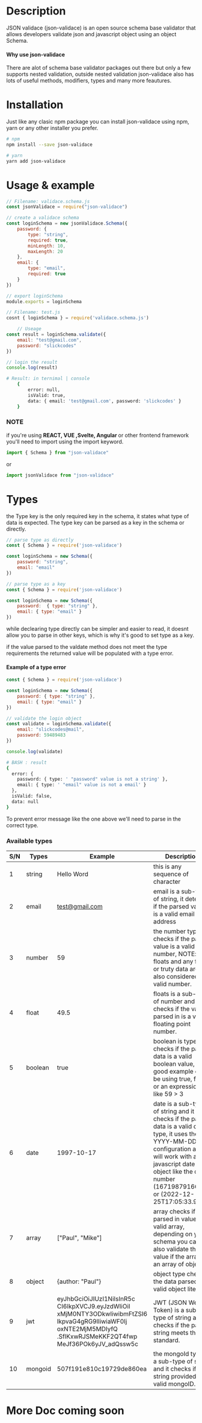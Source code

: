
# Description

JSON validace (json-validace) is an open source schema base validator that allows developers validate json and javascript object using an object Schema.

#### Why use json-validace

There are alot of schema base validator packages out there but only a few supports nested validation, outside nested validation json-validace also has lots of useful methods, modifiers, types and many more feautures.

  

# Installation

Just like any clasic npm package you can install json-validace using npm, yarn or any other installer you prefer.

```bash
# npm
npm install --save json-validace
```

```bash
# yarn 
yarn add json-validace 
```

# Usage & example

```javascript
// Filename: validace.schema.js
const jsonValidace = require("json-validace")

// create a validace schema 
const loginSchema = new jsonValidace.Schema({
    password: {
        type: "string",
        required: true,
        minLength: 10,
        maxLength: 20
    },
    email: {
        type: "email",
        required: true
    }
})

// export loginSchema
module.exports = loginSchema
```

```javascript
// Filename: test.js
cosnt { loginSchema } = require('validace.schema.js')

    // Useage
const result = loginSchema.validate({
    email: "test@gmail.com",
    password: "slickcodes"
})

// login the result
console.log(result)
```

```bash
# Result: in ternimal | console
    {
        error: null,
        isValid: true,
        data: { email: 'test@gmail.com', password: 'slickcodes' }
    }
```

### NOTE

if you're using <strong>REACT, VUE ,Svelte, Angular </strong> or other frontend framework you'll need to import using the import keyword.

```javascript
import { Schema } from "json-validace"
```
or
```javascript
import jsonValidace from "json-validace"
```

# Types

the Type key is the only required key in the schema, it states what type of data is expected.
The type key can be parsed as a key in the schema or directly.


```js
// parse type as directly
const { Schema } = require('json-validace')

const loginSchema = new Schema({
    password: "string",
    email: "email"
})
```

```js
// parse type as a key 
const { Schema } = require('json-validace')

const loginSchema = new Schema({
    password:  { type: "string" },
    email: { type: "email" }
})
```

while declearing type directly can be simpler and easier to read, it doesnt allow you to parse in other keys, which is why it's good to set type as a key.

if the value parsed to the valdate method does not meet the type requirements the returned value will be populated with a type error.

#### Example of a type error

```javascript
const { Schema } = require('json-validace')

const loginSchema = new Schema({
    password: { type: "string" },
    email: { type: "email" }
})

// validate the login object
const validate = loginSchema.validate({
    email: "slickcodes@mail",
    password: 59489483
})

console.log(validate)
```

```bash
# BASH : result
{
  error: {
    password: { type: ' "password" value is not a string' },
    email: { type: ' "email" value is not a email' }
  },
  isValid: false,
  data: null
}

```

To prevent error message like the one above we'll need to parse in the correct type.

### Available types

| S/N | Types  | Example        | Description                         |
|-----|--------|----------------|-------------------------------------|
| 1   | string  | Hello Word       |  this is any sequence of character
| 2   | email   | test@gmail.com   | email is a sub-type of string, it detects if the parsed value is a valid email address
| 3   | number  | 59               | the number type checks if the parsed value is a valid number, NOTE: floats and any falsy or truty data are also considered as valid number.
| 4   | float   | 49.5             | floats is a sub-type of number and it checks if the value parsed in is a valid floating point number.
| 5   | boolean | true             | boolean is type checks if the parsed data is a valid boolean value, a good example can be using true, false or an expression like 59 > 3
| 6   | date    | 1997-10-17       | date is a sub-type of string and it checks if the parsed data is a valid date type, it uses the YYYY-MM-DD configuration and it will work with any javascript date object like the date number (1671987916618) or (2022-12-25T17:05:33.957Z)
| 7   | array   | ["Paul", "Mike"] | array checks if the parsed in value is a valid array, depending on your schema you can also validate the value if the array is an array of object.
| 8   | object  | {author: "Paul"} | object type check if the data parsed is a valid object literal
| 9   | jwt     |  eyJhbGciOiJIUzI1NiIsInR5c<br>CI6IkpXVCJ9.eyJzdWIiOiI<br>xMjM0NTY3ODkwIiwibmFtZSI6 <br> IkpvaG4gRG9lIiwiaWF0Ij<br>oxNTE2MjM5MDIyfQ<br>.SflKxwRJSMeKKF2QT4fwp<br>MeJf36POk6yJV_adQssw5c                 | JWT (JSON Web Token) is a sub-type of string and it checks if the parsed string meets the jwt standard.
| 10  | mongoid | 507f191e810c19729de860ea | the mongoId type is a sub-type of string and it checks if the string provided is a valid mongoID.

# More Doc coming soon
